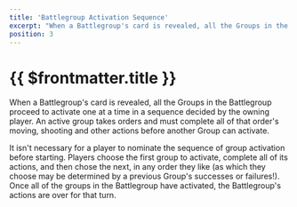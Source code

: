 ```yaml
---
title: 'Battlegroup Activation Sequence'
excerpt: "When a Battlegroup's card is revealed, all the Groups in the Battlegroup proceed to activate one at a time in a sequence decided by the owning player."
position: 3
---
```


# {{ $frontmatter.title }}

When a Battlegroup's card is revealed, all the Groups in the Battlegroup proceed to activate one at a time in a sequence decided by the owning player. An active group takes orders and must complete all of that order's moving, shooting and other actions before another Group can activate.

It isn't necessary for a player to nominate the sequence of group activation before starting. Players choose the first group to activate, complete all of its actions, and then chose the next, in any order they like (as which they choose may be determined by a previous Group's successes or failures!). Once all of the groups in the Battlegroup have activated, the Battlegroup's actions are over for that turn.
